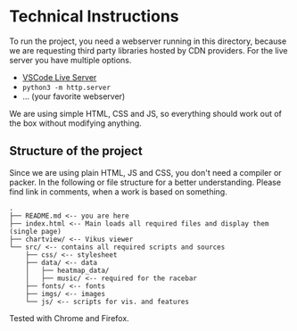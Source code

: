 # Technical Instructions

To run the project, you need a webserver running in this directory, because we are requesting third party libraries hosted by CDN providers. For the live server you have multiple options.

- [VSCode Live Server](https://marketplace.visualstudio.com/items?itemName=ritwickdey.LiveServer)
- `python3 -m http.server`
- … (your favorite webserver)

We are using simple HTML, CSS and JS, so everything should work out of the box without modifying anything.

## Structure of the project

Since we are using plain HTML, JS and CSS, you don't need a compiler or packer. In the following or file structure for a better understanding. Please find link in comments, when a work is based on something.


```
.
├── README.md <-- you are here
├── index.html <-- Main loads all required files and display them (single page)
├── chartview/ <-- Vikus viewer
└── src/ <-- contains all required scripts and sources
    ├── css/ <-- stylesheet
    ├── data/ <-- data
    │   ├── heatmap_data/ 
    │   ├── music/ <-- required for the racebar
    ├── fonts/ <-- fonts
    ├── imgs/ <-- images
    └── js/ <-- scripts for vis. and features
```

Tested with Chrome and Firefox.